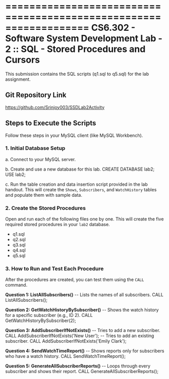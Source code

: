 ==================================================================
CS6.302 - Software System Development
Lab - 2 :: SQL - Stored Procedures and Cursors
==================================================================

This submission contains the SQL scripts (q1.sql to q5.sql) for the lab assignment.


## Git Repository Link 

https://github.com/Srinjoy003/SSDLab2Activity


## Steps to Execute the Scripts

Follow these steps in your MySQL client (like MySQL Workbench).

### 1. Initial Database Setup

a. Connect to your MySQL server.

b. Create and use a new database for this lab.
   CREATE DATABASE lab2;
   USE lab2;

c. Run the table creation and data insertion script provided in the lab handout. This will create the `Shows`, `Subscribers`, and `WatchHistory` tables and populate them with sample data.

### 2. Create the Stored Procedures

Open and run each of the following files one by one. This will create the five required stored procedures in your `lab2` database.

- q1.sql
- q2.sql
- q3.sql
- q4.sql
- q5.sql

### 3. How to Run and Test Each Procedure

After the procedures are created, you can test them using the `CALL` command.

**Question 1: ListAllSubscribers()**
-- Lists the names of all subscribers.
CALL ListAllSubscribers();

**Question 2: GetWatchHistoryBySubscriber()**
-- Shows the watch history for a specific subscriber (e.g., ID 2).
CALL GetWatchHistoryBySubscriber(2);

**Question 3: AddSubscriberIfNotExists()**
-- Tries to add a new subscriber.
CALL AddSubscriberIfNotExists('New User');
-- Tries to add an existing subscriber.
CALL AddSubscriberIfNotExists('Emily Clark');

**Question 4: SendWatchTimeReport()**
-- Shows reports only for subscribers who have a watch history.
CALL SendWatchTimeReport();

**Question 5: GenerateAllSubscriberReports()**
-- Loops through every subscriber and shows their report.
CALL GenerateAllSubscriberReports();